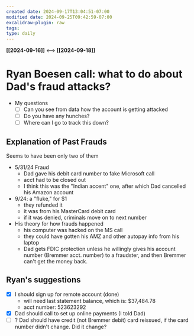 ```yaml
---
created date: 2024-09-17T13:04:51-07:00
modified date: 2024-09-25T09:42:59-07:00
excalidraw-plugin: raw
tags: 
type: daily
---
```

**[[2024-09-16]]**  <-->  **[[2024-09-18]]**


# Ryan Boesen call: what to do about Dad's fraud attacks?
- My questions
	- [ ] Can you see from data how the account is getting attacked
	- [ ] Do you have any hunches?
	- [ ] Where can I go to track this down?
## Explanation of Past Frauds
Seems to have been only two of them
- 5/31/24 Fraud
	- Dad gave his debit card number to fake Microsoft call
	- acct had to be closed out
	- I think this was the "Indian accent" one, after which Dad cancelled his Amazon account
- 9/24: a "fluke," for $1
	- they refunded it
	- it was from his MasterCard debit card
	- if it was denied, criminals move on to next number
- His theory for how frauds happened
	- his computer was hacked on the MS call
	- they could have gotten his AMZ and other autopay info from his laptop
	- Dad gets FDIC protection unless he willingly gives his account number (Bremmer acct. number) to a fraudster, and then Bremmer can't get the money back.
## Ryan's suggestions
- [x] I should sign up for remote account (done)
	- will need last statement balance, which is: $37,484.78 
	- acct number: 523623292
- [x] Dad should call to set up online payments (I told Dad)
- [ ] ? Dad should have credit (not Bremmer debit) card reissued, if the card number didn't change.  Did it change?
